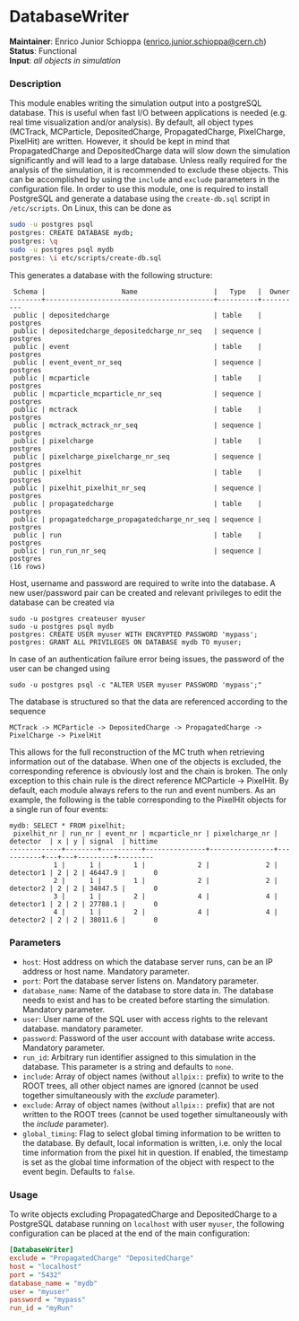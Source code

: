 # DatabaseWriter
**Maintainer**: Enrico Junior Schioppa (<enrico.junior.schioppa@cern.ch>)  
**Status**: Functional  
**Input**: *all objects in simulation*

### Description
This module enables writing the simulation output into a postgreSQL database.
This is useful when fast I/O between applications is needed (e.g. real time visualization and/or analysis).
By default, all object types (MCTrack, MCParticle, DepositedCharge, PropagatedCharge, PixelCharge, PixelHit) are written.
However, it should be kept in mind that PropagatedCharge and DepositedCharge data will slow down the simulation significantly and will lead to a large database.
Unless really required for the analysis of the simulation, it is recommended to exclude these objects.
This can be accomplished by using the `include` and `exclude` parameters in the configuration file.
In order to use this module, one is required to install PostgreSQL and generate a database using the `create-db.sql` script in `/etc/scripts`. On Linux, this can be done as

```bash
sudo -u postgres psql
postgres: CREATE DATABASE mydb;
postgres: \q
sudo -u postgres psql mydb
postgres: \i etc/scripts/create-db.sql
```

This generates a database with the following structure:

```
 Schema |                   Name                   |   Type   |  Owner
--------+------------------------------------------+----------+----------
 public | depositedcharge                          | table    | postgres
 public | depositedcharge_depositedcharge_nr_seq   | sequence | postgres
 public | event                                    | table    | postgres
 public | event_event_nr_seq                       | sequence | postgres
 public | mcparticle                               | table    | postgres
 public | mcparticle_mcparticle_nr_seq             | sequence | postgres
 public | mctrack                                  | table    | postgres
 public | mctrack_mctrack_nr_seq                   | sequence | postgres
 public | pixelcharge                              | table    | postgres
 public | pixelcharge_pixelcharge_nr_seq           | sequence | postgres
 public | pixelhit                                 | table    | postgres
 public | pixelhit_pixelhit_nr_seq                 | sequence | postgres
 public | propagatedcharge                         | table    | postgres
 public | propagatedcharge_propagatedcharge_nr_seq | sequence | postgres
 public | run                                      | table    | postgres
 public | run_run_nr_seq                           | sequence | postgres
(16 rows)
```

Host, username and password are required to write into the database.
A new user/password pair can be created and relevant privileges to edit the database can be created via

```
sudo -u postgres createuser myuser
sudo -u postgres psql mydb
postgres: CREATE USER myuser WITH ENCRYPTED PASSWORD 'mypass';
postgres: GRANT ALL PRIVILEGES ON DATABASE mydb TO myuser;
```

In case of an authentication failure error being issues, the password of the user can be changed using

```
sudo -u postgres psql -c "ALTER USER myuser PASSWORD 'mypass';"
```

The database is structured so that the data are referenced according to the sequence

```
MCTrack -> MCParticle -> DepositedCharge -> PropagatedCharge -> PixelCharge -> PixelHit
```

This allows for the full reconstruction of the MC truth when retrieving information out of the database. When one of the objects is excluded, the corresponding reference is obviously lost and the chain is broken. The only exception to this chain rule is the direct reference MCParticle -> PixelHit. By default, each module always refers to the run and event numbers. As an example, the following is the table corresponding to the PixelHit objects for a single run of four events:

```
mydb: SELECT * FROM pixelhit;
 pixelhit_nr | run_nr | event_nr | mcparticle_nr | pixelcharge_nr | detector  | x | y | signal  | hittime
-------------+--------+----------+---------------+----------------+-----------+---+---+---------+---------
           1 |      1 |        1 |             2 |              2 | detector1 | 2 | 2 | 46447.9 |       0
           2 |      1 |        1 |             2 |              2 | detector2 | 2 | 2 | 34847.5 |       0
           3 |      1 |        2 |             4 |              4 | detector1 | 2 | 2 | 27788.1 |       0
           4 |      1 |        2 |             4 |              4 | detector2 | 2 | 2 | 38011.6 |       0
```

### Parameters
* `host`: Host address on which the database server runs, can be an IP address or host name. Mandatory parameter.
* `port`: Port the database server listens on. Mandatory parameter.
* `database_name`: Name of the database to store data in. The database needs to exist and has to be created before starting the simulation. Mandatory parameter.
* `user`: User name of the SQL user with access rights to the relevant database. mandatory parameter.
* `password`: Password of the user account with database write access. Mandatory parameter.
* `run_id`: Arbitrary run identifier assigned to this simulation in the database. This parameter is a string and defaults to `none`.
* `include`: Array of object names (without `allpix::` prefix) to write to the ROOT trees, all other object names are ignored (cannot be used together simultaneously with the *exclude* parameter).
* `exclude`: Array of object names (without `allpix::` prefix) that are not written to the ROOT trees (cannot be used together simultaneously with the *include* parameter).
* `global_timing`: Flag to select global timing information to be written to the database. By default, local information is written, i.e. only the local time information from the pixel hit in question. If enabled, the timestamp is set as the global time information of the object with respect to the event begin. Defaults to `false`.


### Usage
To write objects excluding PropagatedCharge and DepositedCharge to a PostgreSQL database running on `localhost` with user `myuser`, the following configuration can be placed at the end of the main configuration:

```ini
[DatabaseWriter]
exclude = "PropagatedCharge" "DepositedCharge"
host = "localhost"
port = "5432"
database_name = "mydb"
user = "myuser"
password = "mypass"
run_id = "myRun"
```
